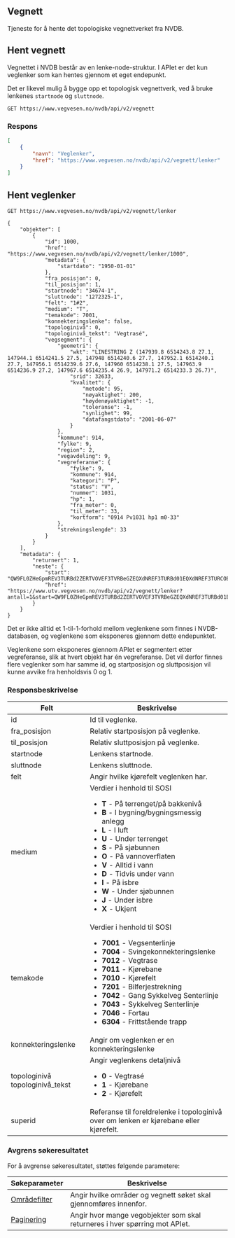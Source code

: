 ## Vegnett

Tjeneste for å hente det topologiske vegnettverket fra NVDB.

## Hent vegnett

Vegnettet i NVDB består av en lenke-node-struktur. I APIet er det kun veglenker som kan hentes gjennom et eget endepunkt.

Det er likevel mulig å bygge opp et topologisk vegnettverk, ved å bruke lenkenes `startnode` og `sluttnode`.

```
GET https://www.vegvesen.no/nvdb/api/v2/vegnett
```


### Respons

```json
[
    {
        "navn": "Veglenker",
        "href": "https://www.vegvesen.no/nvdb/api/v2/vegnett/lenker"
    }
]
```


## Hent veglenker

```
GET https://www.vegvesen.no/nvdb/api/v2/vegnett/lenker
```


```
{
    "objekter": [
        {
            "id": 1000,
            "href": "https://www.vegvesen.no/nvdb/api/v2/vegnett/lenker/1000",
            "metadata": {
                "startdato": "1950-01-01"
            },
            "fra_posisjon": 0,
            "til_posisjon": 1,
            "startnode": "34674-1",
            "sluttnode": "1272325-1",
            "felt": "1#2",
            "medium": "T",
            "temakode": 7001,
            "konnekteringslenke": false,
            "topologinivå": 0,
            "topologinivå_tekst": "Vegtrasé",
            "vegsegment": {
                "geometri": {
                    "wkt": "LINESTRING Z (147939.8 6514243.8 27.1, 147944.1 6514241.5 27.5, 147948 6514240.6 27.7, 147952.1 6514240.1 27.7, 147956.1 6514239.6 27.6, 147960 6514238.1 27.5, 147963.9 6514236.9 27.2, 147967.6 6514235.4 26.9, 147971.2 6514233.3 26.7)",
                    "srid": 32633,
                    "kvalitet": {
                        "metode": 95,
                        "nøyaktighet": 200,
                        "høydenøyaktighet": -1,
                        "toleranse": -1,
                        "synlighet": 99,
                        "datafangstdato": "2001-06-07"
                    }
                },
                "kommune": 914,
                "fylke": 9,
                "region": 2,
                "vegavdeling": 9,
                "vegreferanse": {
                    "fylke": 9,
                    "kommune": 914,
                    "kategori": "P",
                    "status": "V",
                    "nummer": 1031,
                    "hp": 1,
                    "fra_meter": 0,
                    "til_meter": 33,
                    "kortform": "0914 Pv1031 hp1 m0-33"
                },
                "strekningslengde": 33
            }
        }
    ],
    "metadata": {
        "returnert": 1,
        "neste": {
            "start": "QW9FL0ZHeGpmREV3TURBd2ZERTVOVEF3TVRBeGZEQXdNREF3TURBd01EQXdNREF3TURCOE0yWm1NREF3TURBd01EQXdNREF3TUE9PQ==",
            "href": "https://www.utv.vegvesen.no/nvdb/api/v2/vegnett/lenker?antall=1&start=QW9FL0ZHeGpmREV3TURBd2ZERTVOVEF3TVRBeGZEQXdNREF3TURBd01EQXdNREF3TURCOE0yWm1NREF3TURBd01EQXdNREF3TUE9PQ%3D%3D"
        }
    }
}
```


Det er ikke alltid et 1-til-1-forhold mellom veglenkene som finnes i NVDB-databasen, og veglenkene som eksponeres gjennom dette endepunktet.

Veglenkene som eksponeres gjennom APIet er segmentert etter vegreferanse, slik at hvert objekt har én vegreferanse. Det vil derfor finnes flere veglenker som har samme id, og startposisjon og sluttposisjon vil kunne avvike fra henholdsvis 0 og 1.

### Responsbeskrivelse

<table>
    <thead>
    <tr>
        <th>Felt</th>
        <th>Beskrivelse</th>
    </tr>
    </thead>
    <tbody>
    <tr>
        <td>id</td>
        <td>Id til veglenke.</td>
    </tr>
    <tr>
        <td>fra_posisjon</td>
        <td>Relativ startposisjon på veglenke.</td>
    </tr>
    <tr>
        <td>til_posisjon</td>
        <td>Relativ sluttposisjon på veglenke.</td>
    </tr>
    <tr>
        <td>startnode</td>
        <td>Lenkens startnode.</td>
    </tr>
    <tr>
        <td>sluttnode</td>
        <td>Lenkens sluttnode.</td>
    </tr>
    <tr>
        <td>felt</td>
        <td>Angir hvilke kjørefelt veglenken har.</td>
    </tr>
    <tr>
        <td>medium</td>
        <td>Verdier i henhold til SOSI
            <ul>
                <li><b>T</b> - På terrenget/på bakkenivå</li>
                <li><b>B</b> - I bygning/bygningsmessig anlegg</li>
                <li><b>L</b> - I luft</li>
                <li><b>U</b> - Under terrenget</li>
                <li><b>S</b> - På sjøbunnen</li>
                <li><b>O</b> - På vannoverflaten</li>
                <li><b>V</b> - Alltid i vann</li>
                <li><b>D</b> - Tidvis under vann</li>
                <li><b>I</b> - På isbre</li>
                <li><b>W</b> - Under sjøbunnen</li>
                <li><b>J</b> - Under isbre</li>
                <li><b>X</b> - Ukjent</li>
            </ul>
        </td>
    </tr>
    <tr>
        <td>temakode</td>
        <td>Verdier i henhold til SOSI
            <ul>
                <li><b>7001</b> - Vegsenterlinje</li>
                <li><b>7004</b> - Svingekonnekteringslenke</li>
                <li><b>7012</b> - Vegtrase</li>
                <li><b>7011</b> - Kjørebane</li>
                <li><b>7010</b> - Kjørefelt</li>
                <li><b>7201</b> - Bilferjestrekning</li>
                <li><b>7042</b> - Gang Sykkelveg Senterlinje</li>
                <li><b>7043</b> - Sykkelveg Senterlinje</li>
                <li><b>7046</b> - Fortau</li>
                <li><b>6304</b> - Frittstående trapp</li>
            </ul>
        </td>
    </tr>
    <tr>
        <td>konnekteringslenke</td>
        <td>Angir om veglenken er en konnekteringslenke</td>
    </tr>
    <tr>
        <td>topologinivå
            topologinivå_tekst</td>
        <td>Angir veglenkens detaljnivå
            <ul>
                <li><b>0</b> - Vegtrasé</li>
                <li><b>1</b> - Kjørebane</li>
                <li><b>2</b> - Kjørefelt</li>
            </ul>
        </td>
    </tr>
    <tr>
        <td>superid</td>
        <td>Referanse til foreldrelenke i topologinivå over om lenken er kjørebane eller kjørefelt.</td>
    </tr>
    </tbody>
</table>

### Avgrens søkeresultatet

For å avgrense søkeresultatet, støttes følgende parametere:

<table>
    <thead>
    <tr>
        <th>Søkeparameter</th>
        <th>Beskrivelse</th>
    </tr>
    </thead>
    <tbody>
    <tr>
        <td><a href="/parameter/lokasjonsfilter">Områdefilter</a></td>
        <td>Angir hvilke områder og vegnett søket skal gjennomføres innenfor.</td>
    </tr>
    <tr>
        <td><a href="/parameter/paginering">Paginering</a></td>
        <td>Angir hvor mange vegobjekter som skal returneres i hver spørring mot APIet.</td>
    </tr>
    </tbody>
</table>
